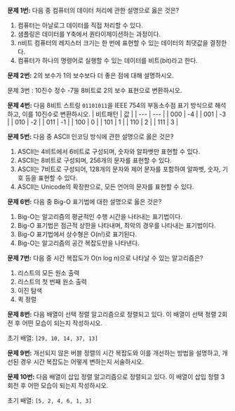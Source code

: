**문제 1번:** 다음 중 컴퓨터의 데이터 처리에 관한 설명으로 옳은 것은?

1. 컴퓨터는 아날로그 데이터를 직접 처리할 수 있다.
2. 샘플링은 데이터를 Y축에서 퀀타이제이션하는 과정이다.
3. n비트 컴퓨터의 레지스터 크기는 한 번에 표현할 수 있는 데이터의 최댓값을 결정한다.
4. 컴퓨터가 하나의 명령어로 실행할 수 있는 데이터를 비트(bit)라고 한다.

**문제 2번:** 2의 보수가 1의 보수보다 더 좋은 점에 대해 설명하시오.

문제 3번 : 10진수 정수 -7을 8비트로 2의 보수 표현으로 변환하시오.

**문제 4번:** 다음 8비트 스트링 `01101011`을 IEEE 754의 부동소수점 표기 방식으로 해석하고, 이를 10진수로 변환하시오.
| 비트패턴 | 값 |
| --- | --- |
| 000 | -4 |
| 001 | -3 |
| 010 | -2 |
| 011 | -1 |
| 100 | 0 |
| 101 | 1 |
| 110 | 2 |
| 111 | 3 |

**문제 5번:** 다음 중 ASCII 인코딩 방식에 관한 설명으로 옳은 것은?

1. ASCII는 4비트에서 6비트로 구성되며, 숫자와 알파벳만 표현할 수 있다.
2. ASCII는 8비트로 구성되며, 256개의 문자를 표현할 수 있다.
3. ASCII는 7비트로 구성되어, 128개의 문자와 제어 문자를 포함하여 알파벳, 숫자, 기호 등을 표현할 수 있다.
4. ASCII는 Unicode의 확장판으로, 모든 언어의 문자를 표현할 수 있다.

**문제 6번:** 다음 중 Big-O 표기법에 대한 설명으로 옳은 것은?

1. Big-O는 알고리즘의 평균적인 수행 시간을 나타내는 표기법이다.
2. Big-O 표기법은 점근적 상한을 나타내며, 최악의 경우를 나타내는 표기법이다.
3. Big-O 표기법에서 상수형은 O(n!)로 표기된다.
4. Big-O는 알고리즘의 공간 복잡도만을 나타낸다.

**문제 7번:** 다음 중 시간 복잡도가 O(n log n)으로 나타날 수 있는 알고리즘은?

1. 리스트의 모든 원소 출력
2. 리스트의 첫 번째 원소 출력
3. 이진 탐색
4. 퀵 정렬

**문제 8번:** 다음 배열이 선택 정렬 알고리즘으로 정렬되고 있다. 이 배열이 선택 정렬 2회전 후 어떤 모습이 되는지 작성하시오.

초기 배열: `[29, 10, 14, 37, 13]`

**문제 9번:** 개선되지 않은 버블 정렬의 시간 복잡도와 이를 개선하는 방법을 설명하고, 개선된 경우 시간 복잡도는 어떻게 변하는지 서술하시오.

**문제 10번:** 다음 배열이 삽입 정렬 알고리즘으로 정렬되고 있다. 이 배열이 삽입 정렬 3회전 후 어떤 모습이 되는지 작성하시오.

초기 배열: `[5, 2, 4, 6, 1, 3]`